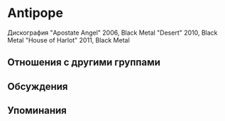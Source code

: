 # Antipope

Дискография
"Apostate Angel" 2006, Black Metal
"Desert" 2010, Black Metal
"House of Harlot" 2011, Black Metal

## Отношения с другими группами


## Обсуждения


## Упоминания

